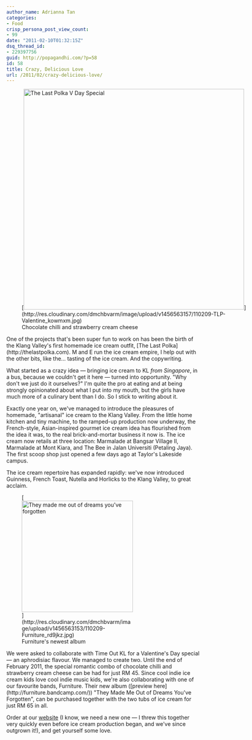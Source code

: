 ```yaml
---
author_name: Adrianna Tan
categories:
- Food
crisp_persona_post_view_count:
- 99
date: "2011-02-10T01:32:15Z"
dsq_thread_id:
- 229397756
guid: http://popagandhi.com/?p=58
id: 58
title: Crazy, Delicious Love
url: /2011/02/crazy-delicious-love/
---
```


<figure id="attachment_59" style="width: 600px" class="wp-caption alignleft">[<img src="http://res.cloudinary.com/dmchbvarm/image/upload/v1456563157/110209-TLP-Valentine_kowmxm.jpg" alt="The Last Polka V Day Special" title="Crazy Love" width="575" class="size-full wp-image-59" />](http://res.cloudinary.com/dmchbvarm/image/upload/v1456563157/110209-TLP-Valentine_kowmxm.jpg)<figcaption class="wp-caption-text">Chocolate chilli and strawberry cream cheese</figcaption></figure>One of the projects that's been super fun to work on has been the birth of the Klang Valley's first homemade ice cream outfit, [The Last Polka](http://thelastpolka.com). M and E run the ice cream empire, I help out with the other bits, like the&#8230; tasting of the ice cream. And the copywriting.

What started as a crazy idea — bringing ice cream to KL _from Singapore_, in a bus, because we couldn't get it here — turned into opportunity. "Why don't we just do it ourselves?" I'm quite the pro at eating and at being strongly opinionated about what I put into my mouth, but the girls have much more of a culinary bent than I do. So I stick to writing about it.

Exactly one year on, we've managed to introduce the pleasures of homemade, "artisanal" ice cream to the Klang Valley. From the little home kitchen and tiny machine, to the ramped-up production now underway, the French-style, Asian-inspired gourmet ice cream idea has flourished from the idea it was, to the real brick-and-mortar business it now is. The ice cream now retails at three location: Marmalade at Bangsar Village II, Marmalade at Mont Kiara, and The Bee in Jalan Universiti (Petaling Jaya). The first scoop shop just opened a few days ago at Taylor's Lakeside campus.

The ice cream repertoire has expanded rapidly: we've now introduced Guinness, French Toast, Nutella and Horlicks to the Klang Valley, to great acclaim.

<figure id="attachment_60" style="width: 290px" class="wp-caption alignright">[<img class="size-thumbnail wp-image-60" title="Furniture" src="http://res.cloudinary.com/dmchbvarm/image/upload/c_crop,h_350,w_350,x_0,y_0/h_290,w_290/v1456563153/110209-Furniture_rd9jkz.jpg" alt="They made me out of dreams you've forgotten" width="290" height="290" />](http://res.cloudinary.com/dmchbvarm/image/upload/v1456563153/110209-Furniture_rd9jkz.jpg)<figcaption class="wp-caption-text">Furniture's newest album</figcaption></figure> We were asked to collaborate with Time Out KL for a Valentine's Day special — an aphrodisiac flavour. We managed to create two. Until the end of February 2011, the special romantic combo of chocolate chilli and strawberry cream cheese can be had for just RM 45. Since cool indie ice cream kids love cool indie music kids, we're also collaborating with one of our favourite bands, Furniture. Their new album ([preview here](http://furniture.bandcamp.com/)) "They Made Me Out of Dreams You've Forgotten", can be purchased together with the two tubs of ice cream for just RM 65 in all.

Order at our [website](http://thelastpolka.com/) (I know, we need a new one — I threw this together very quickly even before ice cream production began, and we've since outgrown it!), and get yourself some love.
